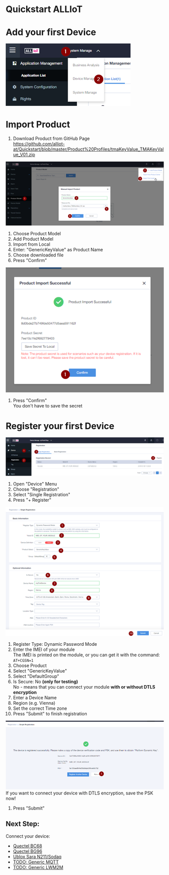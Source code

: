 # Quickstart ALLIoT

# Add your first Device

![DeviceStep1](./images/DeviceStep1.png)

# Import Product
1. Download Product from GitHub Page  
https://github.com/alliot-at/Quickstart/blob/master/Product%20Profiles/tmaKeyValue_TMAKeyValue_V01.zip


![DeviceStep2](./images/DeviceStep2.png)  

1. Choose Product Model
2. Add Product Model
3. Import from Local
4. Enter: "GenericKeyValue" as Product Name
5. Choose downloaded file
6. Press "Confirm" 


![DeviceStep3](./images/DeviceStep3.png)  
1. Press "Confirm"  
   You don't have to save the secret

# Register your first Device

![DeviceStep4](./images/DeviceStep4.png)  
1. Open "Device" Menu
2. Choose "Registration"
3. Select "Single Registration"
4. Press "+ Register"

![DeviceStep5](./images/DeviceStep5.png)  
1. Register Type: Dynamic Password Mode
2. Enter the IMEI of your module  
   The IMEI is printed on the module, or you can get it with the command:  `AT+CGSN=1` 
3. Choose Product
4. Select "GenericKeyValue"
5. Select "DefaultGroup"
6. Is Secure: No  **(only for testing)**  
   No - means that you can connect your module **with or without DTLS encryption**
7. Enter a Device Name
8. Region (e.g. Vienna)
9. Set the correct Time zone
10. Press "Submit" to finish registration

![DeviceStep6](./images/DeviceStep6.png) 
If you want to connect your device with DTLS encryption, save the PSK now!
1. Press "Submit" 

## Next Step: 

Connect your device:

* [Quectel BC68](Quectel#32;BC68)  
* [Quectel BG96](Quectel#32;BG96)  
* [Ublox Sara N211/Sodaq](SARA#32,N211)
* [TODO: Generic MQTT](jfkds)
* [TODO: Generic LWM2M](TODO)


